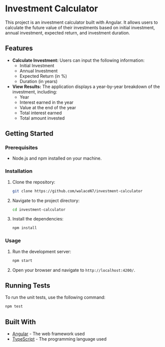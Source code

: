# Investment Calculator

This project is an investment calculator built with Angular. It allows users to calculate the future value of their investments based on initial investment, annual investment, expected return, and investment duration.

## Features

- **Calculate Investment:** Users can input the following information:
  - Initial Investment
  - Annual Investment
  - Expected Return (in %)
  - Duration (in years)
- **View Results:** The application displays a year-by-year breakdown of the investment, including:
  - Year
  - Interest earned in the year
  - Value at the end of the year
  - Total interest earned
  - Total amount invested

## Getting Started

### Prerequisites

- Node.js and npm installed on your machine.

### Installation

1.  Clone the repository:
    ```bash
    git clone https://github.com/walaceN7/investment-calculator
    ```
2.  Navigate to the project directory:
    ```bash
    cd investment-calculator
    ```
3.  Install the dependencies:
    ```bash
    npm install
    ```

### Usage

1.  Run the development server:
    ```bash
    npm start
    ```
2.  Open your browser and navigate to `http://localhost:4200/`.

## Running Tests

To run the unit tests, use the following command:

```bash
npm test
```

## Built With

- [Angular](https://angular.io/) - The web framework used
- [TypeScript](https://www.typescriptlang.org/) - The programming language used
